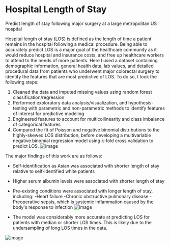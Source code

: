 # Hospital Length of Stay
Predict length of stay following major surgery at a large metropolitan US hospital

Hospital length of stay (LOS) is defined as the length of time a patient remains in the hospital following a medical procedure. Being able to accurately predict LOS is a major goal of the healthcare community as it would reduce hospital and insurance costs, and free up healthcare workers to attend to the needs of more patients. Here I used a dataset containing demographic information, general health data, lab values, and detailed procedural data
from patients who underwent major colorectal surgery to identify the features that are most predictive of LOS. To do so, I took the following steps:

1) Cleaned the data and imputed missing values using random forest classification/regression
2) Performed exploratory data analysis/visualization, and hypothesis-testing with parametric and non-parametric methods
to identify features of interest for predictive modeling
4) Engineered features to account for multicollinearity and class imbalance of categorical features
5) Compared the fit of Poisson and negative binomial distributions to the highly-skewed LOS distribution, before developing
a multivariable negative binomial regression model using k-fold cross validation to predict LOS. 
![image](https://user-images.githubusercontent.com/89553765/195164871-6085115b-1d44-4f34-bbb6-37cf43389d06.png)


The major findings of this work are as follows:

- Self-identification as Asian was associated with shorter length of stay relative to self-identified white patients
- Higher serum albumin levels were associated with shorter length of stay
- Pre-existing conditions were associated with longer length of stay, including:
      -Heart failure
      -Chronic obstructive pulmonary disease
      -Preoperative sepsis, which is systemic inflammation caused by the body's response to infection
    ![image](https://user-images.githubusercontent.com/89553765/195166397-2200463c-c5de-4c65-a8b6-b8ef093bba10.png)
    
- The model was considerably more accurate at predicting LOS for patients with median or shorter LOS times. 
    This is likely due to the undersampling of long LOS times in the data.

![image](https://user-images.githubusercontent.com/89553765/195165798-52bb44aa-0b5d-4d4b-8792-1e52cd7c9e6a.png)






